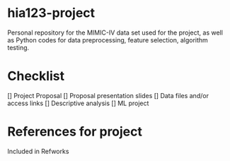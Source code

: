# hia123-project
Personal repository for the MIMIC-IV data set used for the project, as well as Python codes for data preprocessing, feature selection, algorithm testing.

# Checklist
[] Project Proposal
[] Proposal presentation slides
[] Data files and/or access links
[] Descriptive analysis
[] ML project

# References for project
Included in Refworks
# 
